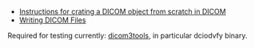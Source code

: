 * [Instructions for crating a DICOM object from scratch in DICOM](https://pydicom.github.io/pydicom/dev/auto_examples/input_output/plot_write_dicom.html#sphx-glr-auto-examples-input-output-plot-write-dicom-py)
* [Writing DICOM Files](https://pydicom.github.io/pydicom/dev/old/writing_files.html)

Required for testing currently: [dicom3tools](https://www.dclunie.com/dicom3tools.html), in particular dciodvfy binary.
